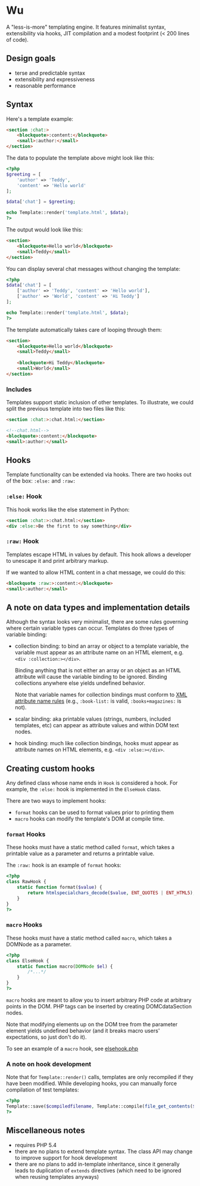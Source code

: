# Wu

A "less-is-more" templating engine. It features minimalist syntax, extensibility via hooks, JIT compilation and a modest footprint (< 200 lines of code).



## Design goals

- terse and predictable syntax
- extensibility and expressiveness
- reasonable performance



## Syntax

Here's a template example:

```html
<section :chat:>
	<blockquote>:content:</blockquote>
	<small>:author:</small>
</section>
```

The data to populate the template above might look like this:

```php
<?php
$greeting = [
	'author' => 'Teddy',
	'content' => 'Hello world'
];

$data['chat'] = $greeting;

echo Template::render('template.html', $data);
?>
```

The output would look like this:

```html
<section>
	<blockquote>Hello world</blockquote>
	<small>Teddy</small>
</section>
```

You can display several chat messages without changing the template:

```php
<?php
$data['chat'] = [
	['author' => 'Teddy', 'content' => 'Hello world'],
	['author' => 'World', 'content' => 'Hi Teddy']
];

echo Template::render('template.html', $data);
?>
```
	
The template automatically takes care of looping through them:

```html	
<section>
	<blockquote>Hello world</blockquote>
	<small>Teddy</small>
	
	<blockquote>Hi Teddy</blockquote>
	<small>World</small>
</section>
```

### Includes

Templates support static inclusion of other templates. To illustrate, we could split the previous template into two files like this:

```html
<section :chat:>:chat.html:</section>

<!--chat.html-->
<blockquote>:content:</blockquote>
<small>:author:</small>
```

## Hooks

Template functionality can be extended via hooks. There are two hooks out of the box: `:else:` and `:raw:`

### `:else:` Hook

This hook works like the else statement in Python:

```html
<section :chat:>:chat.html:</section>
<div :else:>Be the first to say something</div>
```

### `:raw:` Hook

Templates escape HTML in values by default. This hook allows a developer to unescape it and print arbitrary markup.

If we wanted to allow HTML content in a chat message, we could do this:

```html
<blockquote :raw:>:content:</blockquote>
<small>:author:</small>
```



## A note on data types and implementation details

Although the syntax looks very minimalist, there are some rules governing where certain variable types can occur. Templates do three types of variable binding: 

- collection binding: to bind an array or object to a template variable, the variable must appear as an attribute name on an HTML element, e.g. `<div :collection:></div>`.
  
  Binding anything that is not either an array or an object as an HTML attribute will cause the variable binding to be ignored. Binding collections anywhere else yields undefined behavior.
  
  Note that variable names for collection bindings must conform to [XML attribute name rules](http://razzed.com/2009/01/30/valid-characters-in-attribute-names-in-htmlxml/) (e.g., `:book-list:` is valid, `:books+magazines:` is not).
  
- scalar binding: aka printable values (strings, numbers, included templates, etc) can appear as attribute values and within DOM text nodes.

- hook binding: much like collection bindings, hooks must appear as attribute names on HTML elements, e.g. `<div :else:></div>`.



## Creating custom hooks

Any defined class whose name ends in `Hook` is considered a hook. For example, the `:else:` hook is implemented in the `ElseHook` class.

There are two ways to implement hooks:

- `format` hooks can be used to format values prior to printing them
- `macro` hooks can modify the template's DOM at compile time.

### `format` Hooks

These hooks must have a static method called `format`, which takes a printable value as a parameter and returns a printable value.

The `:raw:` hook is an example of `format` hooks:

```php
<?php
class RawHook {
	static function format($value) {
		return htmlspecialchars_decode($value, ENT_QUOTES | ENT_HTML5);
	}
}
?>
```

### `macro` Hooks

These hooks must have a static method called `macro`, which takes a DOMNode as a parameter.

```php
<?php
class ElseHook {
	static function macro(DOMNode $el) {
		/*...*/
	}
}
?>
```

`macro` hooks are meant to allow you to insert arbitrary PHP code at arbitrary points in the DOM. PHP tags can be inserted by creating DOMCdataSection nodes.

Note that modifying elements up on the DOM tree from the parameter element yields undefined behavior (and it breaks macro users' expectations, so just don't do it).

To see an example of a `macro` hook, see [elsehook.php](https://github.com/lhorie/wu-template/blob/master/elsehook.php)

### A note on hook development

Note that for `Template::render()` calls, templates are only recompiled if they have been modified. While developing hooks, you can manually force compilation of test templates:

```php
<?php
Template::save($compiledfilename, Template::compile(file_get_contents($filename)));
?>
```



## Miscellaneous notes

- requires PHP 5.4
- there are no plans to extend template syntax. The class API may change to improve support for hook development
- there are no plans to add in-template inheritance, since it generally leads to duplication of `extends` directives (which need to be ignored when reusing templates anyways)

